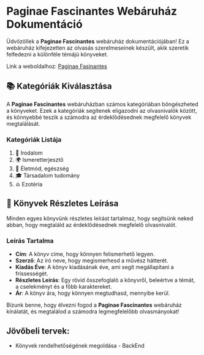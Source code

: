 # Paginae Fascinantes Webáruház Dokumentáció

Üdvözöllek a **Paginae Fascinantes** webáruház dokumentációjában! Ez a webáruház kifejezetten az olvasás szerelmeseinek készült, akik szeretik felfedezni a különféle témájú könyveket.

Link a weboldalhoz: [Paginae Fasinantes](https://link-url-here.org](https://janibt.github.io/3okos-konyvesbolt-reloaded))

## 📚 Kategóriák Kiválasztása

A **Paginae Fascinantes** webáruházban számos kategóriában böngészheted a könyveket. Ezek a kategóriák segítenek eligazodni az olvasnivalók között, és könnyebbé teszik a számodra az érdeklődésednek megfelelő könyvek megtalálását.

### Kategóriák Listája

1. 📖 Irodalom
2. 🌍 Ismeretterjesztő
3. 🧠 Életmód, egészség
4. 🎓 Társadalom tudomány
5. ♎ Ezotéria

## 📝 Könyvek Részletes Leírása

Minden egyes könyvünk részletes leírást tartalmaz, hogy segítsünk neked abban, hogy megtaláld az érdeklődésednek megfelelő olvasnivalót.

### Leírás Tartalma

- **Cím**: A könyv címe, hogy könnyen felismerhető legyen.
- **Szerző**: Az író neve, hogy megismerhesd a művész hátterét.
- **Kiadás Éve**: A könyv kiadásának éve, ami segít megállapítani a frissességét.
- **Részletes Leírás**: Egy rövid összefoglaló a könyvről, beleértve a témát, a cselekményt és a főbb karaktereket.
- **Ár**: A könyv ára, hogy könnyen megtudhasd, mennyibe kerül.

Bízunk benne, hogy élvezni fogod a **Paginae Fascinantes** webáruház kínálatát, és megtalálod a számodra legmegfelelőbb olvasmányokat!

## Jövőbeli tervek:
- Könyvek rendelhetőségének megoldása - BackEnd
